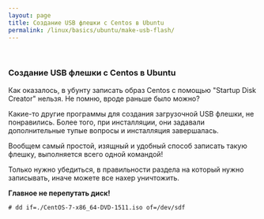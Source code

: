 ```yaml
---
layout: page
title: Создание USB флешки с Centos в Ubuntu
permalink: /linux/basics/ubuntu/make-usb-flash/
---
```

<br/>

### Создание USB флешки с Centos в Ubuntu



Как оказалось, в убунту записать образ Centos с помощью "Startup Disk Creator" нельзя. Не помню, вроде раньше было можно?

Какие-то другие программы для создания загрузочной USB флешки, не понравились. Более того, при инсталляции, они задавали дополнительные тупые вопросы и инсталляция завершалась.

Вообщем самый простой, изящный и удобный способ записать такую флешку, выполняется всего одной командой!

Только нужно убедиться, в правильности раздела на который нужно записывать, иначе можете все нахер уничтожить.


**Главное не перепутать диск!**

    # dd if=./CentOS-7-x86_64-DVD-1511.iso of=/dev/sdf
